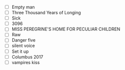 - [ ] Empty man  
- [ ] Three Thousand Years of Longing  
- [ ] Sick  
- [ ] 3096  
- [ ] MISS PEREGRINE'S HOME FOR PECULIAR CHILDREN 
- [ ] Raw 
- [ ] Danger five 
- [ ] silent voice
- [ ] Set it up  
- [ ] Columbus 2017  
- [ ] vampires kiss